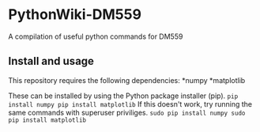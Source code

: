 # PythonWiki-DM559
A compilation of useful python commands for DM559

Install and usage
------
This repository requires the following dependencies:
*numpy
*matplotlib

These can be installed by using the Python package installer (pip).
`
pip install numpy
pip install matplotlib
`
If this doesn't work, try running the same commands with superuser priviliges.
`
sudo pip install numpy
sudo pip install matplotlib
`
